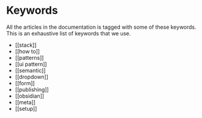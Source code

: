 # Keywords

All the articles in the documentation is tagged with some of these keywords. This is an exhaustive list of keywords that we use. 


- [[stack]]
- [[how to]]
- [[patterns]]
- [[ui pattern]]
- [[semantic]]
- [[dropdown]]
- [[form]]
- [[publishing]]
- [[obsidian]]
- [[meta]]
- [[setup]]